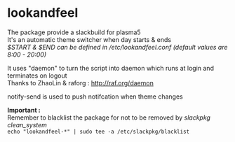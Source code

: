 # lookandfeel


The package provide a slackbuild for plasma5  
It's an automatic theme switcher when day starts & ends  
_$START & $END can be defined in /etc/lookandfeel.conf (default values are 8:00 - 20:00)_

It uses "daemon" to turn the script into daemon
which runs at login and terminates on logout  
Thanks to ZhaoLin & raforg : http://raf.org/daemon

notify-send is used to push notifcation when theme changes

**Important :**  
Remember to blacklist the package for not to be removed by _slackpkg clean_system_  
``echo "lookandfeel-*" | sudo tee -a /etc/slackpkg/blacklist``
